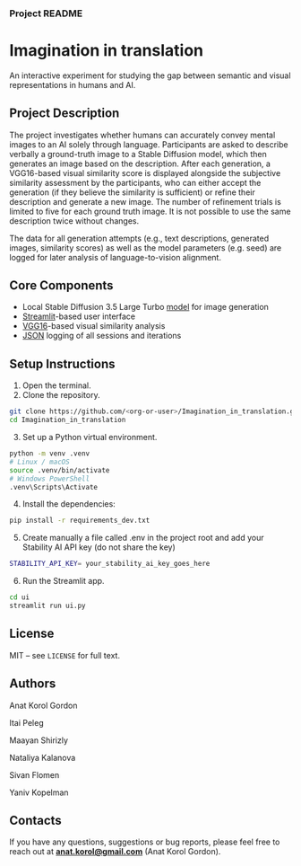 ### **Project README**

# Imagination in translation
An interactive experiment for studying the gap between semantic and visual representations in humans and AI.

## Project Description
The project investigates whether humans can accurately convey mental images to an AI solely through language. Participants are asked to describe verbally a ground-truth image to a Stable Diffusion model, which then generates an image based on the description. After each generation, a VGG16-based visual similarity score is displayed alongside the subjective similarity assessment by the participants, who can either accept the generation (if they believe the similarity is sufficient) or refine their description and generate a new image. The number of refinement trials is limited to five for each ground truth image. It is not possible to use the same description twice without changes.

The data for all generation attempts (e.g., text descriptions, generated images, similarity scores) as well as the model parameters (e.g. seed) are logged for later analysis of language-to-vision alignment.

## Core Components
- Local Stable Diffusion 3.5 Large Turbo [model](https://platform.stability.ai/docs/api-reference#tag/Generate/paths/~1v2beta~1stable-image~1generate~1sd3/post) for image generation
- [Streamlit](https://streamlit.io/)-based user interface
- [VGG16](https://arxiv.org/abs/1409.1556)-based visual similarity analysis
- [JSON](https://www.json.org/json-en.html) logging of all sessions and iterations

## Setup Instructions
1. Open the terminal.
2. Clone the repository.
```bash
git clone https://github.com/<org-or-user>/Imagination_in_translation.git
cd Imagination_in_translation
````
3. Set up a Python virtual environment.
```bash
python -m venv .venv
# Linux / macOS
source .venv/bin/activate
# Windows PowerShell
.venv\Scripts\Activate
````
4. Install the dependencies:
```bash
pip install -r requirements_dev.txt
````
5. Create manually a file called .env in the project root and add your Stability AI API key (do not share the key)
```bash
STABILITY_API_KEY= your_stability_ai_key_goes_here
```` 
6. Run the Streamlit app.
```bash
cd ui
streamlit run ui.py
```` 
## License
MIT – see `LICENSE` for full text.

## Authors
Anat Korol Gordon

Itai Peleg

Maayan Shirizly

Nataliya Kalanova

Sivan Flomen

Yaniv Kopelman

## Contacts 
If you have any questions, suggestions or bug reports, please feel free to reach out at **anat.korol@gmail.com** (Anat Korol Gordon).
